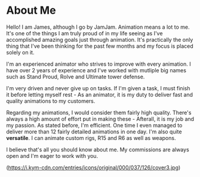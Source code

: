 # About Me

Hello! I am James, although I go by JamJam. Animation means a lot to me. It's one of the things I am truly proud of in my life seeing as I've accomplished amazing goals just through animation. It's practically the only thing that I've been thinking for the past few months and my focus is placed solely on it.

I'm an experienced animator who strives to improve with every animation. I have over 2 years of experience and I've worked with mutliple big names such as Stand Proud, Rolve and Ultimate tower defense. 

I'm very driven and never give up on tasks. If I'm given a task, I must finish it before letting myself rest - As an animator, it is my duty to deliver fast and quality animations to my customers.

Regarding my animations, I would consider them fairly high quality. There's always a high amount of effort put in making these - Afterall, it is my job and my passion. As stated before, I'm efficient. One time I even managed to deliver more than 12 fairly detailed animations in one day. I'm also quite **versatile**. I can animate custom rigs, R15 and R6 as well as weapons.

I believe that's all you should know about me. My commissions are always open and I'm eager to work with you. 

 (https://i.kym-cdn.com/entries/icons/original/000/037/126/cover3.jpg)
